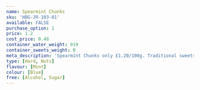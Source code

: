 ```yaml
---
name: Spearmint Chunks
sku: 'HBG-JR-103-01'
available: FALSE
purchase_option: 1
price: 1.2
cost_price: 0.48
container_water_weight: 919
container_sweets_weight: 0
meta_description: 'Spearmint Chunks only £1.20/100g. Traditional sweets and more at Humbugs Confectionery Store. Specialists in satisfying your sweet tooth!'
type: [Hard, Nuts]
flavour: [Mint]
colour: [Blue]
free: [Alcohol, Sugar]
---
```

